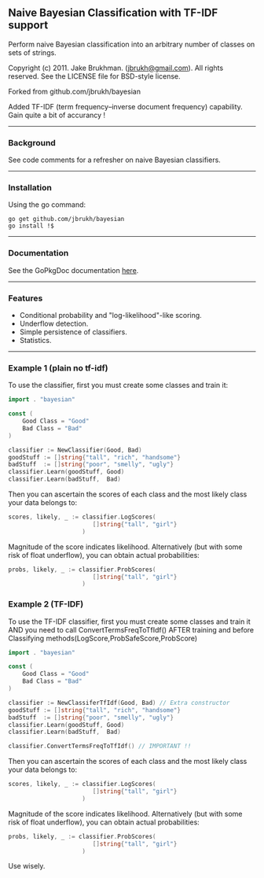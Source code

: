 ## Naive Bayesian Classification with TF-IDF support

Perform naive Bayesian classification into an arbitrary number of classes on sets of strings.

Copyright (c) 2011. Jake Brukhman. (jbrukh@gmail.com).
All rights reserved.  See the LICENSE file for BSD-style
license.

Forked from github.com/jbrukh/bayesian

Added TF-IDF (term frequency–inverse document frequency) capability.
Gain quite a bit of accurancy !


------------

### Background

See code comments for a refresher on naive Bayesian classifiers.

------------

### Installation

Using the go command:
```shell
go get github.com/jbrukh/bayesian
go install !$
```
------------

### Documentation

See the GoPkgDoc documentation [here](https://godoc.org/github.com/jbrukh/bayesian).

------------

### Features

- Conditional probability and "log-likelihood"-like scoring.
- Underflow detection.
- Simple persistence of classifiers.
- Statistics.

------------

### Example 1 (plain no tf-idf)


To use the classifier, first you must create some classes
and train it:
```go
import . "bayesian"

const (
    Good Class = "Good"
    Bad Class = "Bad"
)

classifier := NewClassifier(Good, Bad)
goodStuff := []string{"tall", "rich", "handsome"}
badStuff  := []string{"poor", "smelly", "ugly"}
classifier.Learn(goodStuff, Good)
classifier.Learn(badStuff,  Bad)
```
Then you can ascertain the scores of each class and
the most likely class your data belongs to:
```go
scores, likely, _ := classifier.LogScores(
                        []string{"tall", "girl"}
                     )
```
Magnitude of the score indicates likelihood. Alternatively (but
with some risk of float underflow), you can obtain actual probabilities:

```go
probs, likely, _ := classifier.ProbScores(
                        []string{"tall", "girl"}
                     )
```

### Example 2 (TF-IDF)
To use the TF-IDF classifier, first you must create some classes
and train it AND you need to call ConvertTermsFreqToTfIdf() AFTER training
and before Classifying methods(LogScore,ProbSafeScore,ProbScore)

```go
import . "bayesian"

const (
    Good Class = "Good"
    Bad Class = "Bad"
)

classifier := NewClassiferTfIdf(Good, Bad) // Extra constructor
goodStuff := []string{"tall", "rich", "handsome"}
badStuff  := []string{"poor", "smelly", "ugly"}
classifier.Learn(goodStuff, Good)
classifier.Learn(badStuff,  Bad)

classifier.ConvertTermsFreqToTfIdf() // IMPORTANT !!
```
Then you can ascertain the scores of each class and
the most likely class your data belongs to:
```go
scores, likely, _ := classifier.LogScores(
                        []string{"tall", "girl"}
                     )
```
Magnitude of the score indicates likelihood. Alternatively (but
with some risk of float underflow), you can obtain actual probabilities:

```go
probs, likely, _ := classifier.ProbScores(
                        []string{"tall", "girl"}
                     )
```
Use wisely.
